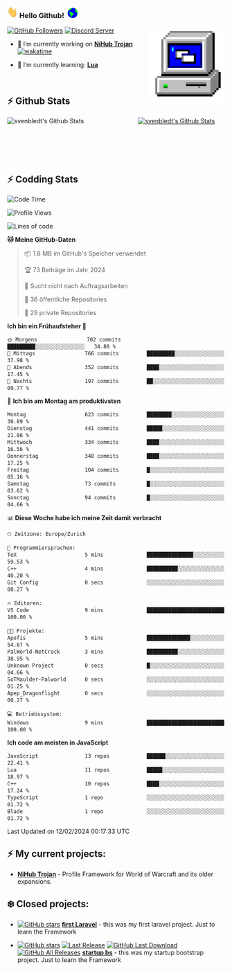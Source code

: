 ### <img src="https://github.com/svenbledt/svenbledt/blob/main/Assets/Hi.gif" height="28" width="24"> **Hello Github!** &nbsp;<img src="https://github.com/svenbledt/svenbledt/blob/main/Assets/Earth.gif" height="24" width="24">
[![GitHub Followers](https://img.shields.io/github/followers/svenbledt?label=Follow&style=flat-squaree&logo=github&labelColor=black&color=black&cacheSeconds=5)](https://github.com/svenbledt)
[![Discord Server](https://img.shields.io/discord/443405445831327754?style=flat-squeree&logo=discord&logoColor=white&label=Trojan%20Rotations%20Server&labelColor=black&color=gray&cacheSeconds=3650)](https://discord.gg/c6GZKjVhxw)
<img align="right" alt="PC GIF" src="https://github.com/svenbledt/svenbledt/blob/main/Assets/PC.gif" width="175" />

<p>

 - 🔭 I’m currently working on **[NiHub Trojan](https://github.com/svenbledt/NiHub_Trojan)** [![wakatime](https://wakatime.com/badge/user/eb1cebc0-6a00-4f39-ab37-6770a4331515/project/0a5573a9-fa5d-4b9d-81af-c0e7e4aeb9b8.svg)](https://wakatime.com/badge/user/eb1cebc0-6a00-4f39-ab37-6770a4331515/project/0a5573a9-fa5d-4b9d-81af-c0e7e4aeb9b8)

 - 🌱 I’m currently learning: **[Lua](https://www.lua.org/)**
 
</p>

<br>

## :zap: Github Stats

<a href="https://github.com/svenbledt">
  <img align="left" src="https://github-readme-stats.vercel.app/api?username=svenbledt&show_icons=true&title_color=c9d1d9&icon_color=58a6da&text_color=c9d1d9&bg_color=0d1117&hide=issues" alt="svenbledt's Github Stats" width="60%">
 </a>
 <a href="https://github.com/svenbledt">
 <img src="https://github-readme-stats.vercel.app/api/top-langs/?username=svenbledt&show_icons=true&title_color=c9d1d9&icon_color=58a6da&text_color=c9d1d9&bg_color=0d1117" alt="svenbledt's Github Stats" width="35%">
 </a>

<br> <br> <br> <br> 
## :zap: Codding Stats

<!--START_SECTION:waka-->
![Code Time](http://img.shields.io/badge/Code%20Time-287%20hrs%2041%20mins-blue)

![Profile Views](http://img.shields.io/badge/Profilansichten-5-blue)

![Lines of code](https://img.shields.io/badge/Seit%20Hallo%20Welt%20habe%20ich%20geschrieben-20.5%20million%20Codezeilen-blue)

**🐱 Meine GitHub-Daten** 

> 📦 1.8 MB im GitHub's Speicher verwendet 
 > 
> 🏆 73 Beiträge im Jahr 2024
 > 
> 🚫 Sucht nicht nach Auftragsarbeiten
 > 
> 📜 36 öffentliche Repositories 
 > 
> 🔑 29 private Repositories 
 > 
**Ich bin ein Frühaufsteher 🐤** 

```text
🌞 Morgens                702 commits         █████████░░░░░░░░░░░░░░░░   34.80 % 
🌆 Mittags                766 commits         █████████░░░░░░░░░░░░░░░░   37.98 % 
🌃 Abends                 352 commits         ████░░░░░░░░░░░░░░░░░░░░░   17.45 % 
🌙 Nachts                 197 commits         ██░░░░░░░░░░░░░░░░░░░░░░░   09.77 % 
```
📅 **Ich bin am Montag am produktivsten** 

```text
Montag                   623 commits         ████████░░░░░░░░░░░░░░░░░   30.89 % 
Dienstag                 441 commits         █████░░░░░░░░░░░░░░░░░░░░   21.86 % 
Mittwoch                 334 commits         ████░░░░░░░░░░░░░░░░░░░░░   16.56 % 
Donnerstag               348 commits         ████░░░░░░░░░░░░░░░░░░░░░   17.25 % 
Freitag                  104 commits         █░░░░░░░░░░░░░░░░░░░░░░░░   05.16 % 
Samstag                  73 commits          █░░░░░░░░░░░░░░░░░░░░░░░░   03.62 % 
Sonntag                  94 commits          █░░░░░░░░░░░░░░░░░░░░░░░░   04.66 % 
```


📊 **Diese Woche habe ich meine Zeit damit verbracht** 

```text
🕑︎ Zeitzone: Europe/Zurich

💬 Programmiersprachen: 
TeX                      5 mins              ███████████████░░░░░░░░░░   59.53 % 
C++                      4 mins              ██████████░░░░░░░░░░░░░░░   40.20 % 
Git Config               0 secs              ░░░░░░░░░░░░░░░░░░░░░░░░░   00.27 % 

🔥 Editoren: 
VS Code                  9 mins              █████████████████████████   100.00 % 

🐱‍💻 Projekte: 
Apofis                   5 mins              ██████████████░░░░░░░░░░░   54.87 % 
PalWorld-NetCrack        3 mins              ██████████░░░░░░░░░░░░░░░   38.95 % 
Unknown Project          0 secs              █░░░░░░░░░░░░░░░░░░░░░░░░   04.66 % 
SoTMaulder-Palworld      0 secs              ░░░░░░░░░░░░░░░░░░░░░░░░░   01.25 % 
Apep_Dragonflight        0 secs              ░░░░░░░░░░░░░░░░░░░░░░░░░   00.27 % 

💻 Betriebssystem: 
Windows                  9 mins              █████████████████████████   100.00 % 
```

**Ich code am meisten in JavaScript** 

```text
JavaScript               13 repos            ██████░░░░░░░░░░░░░░░░░░░   22.41 % 
Lua                      11 repos            █████░░░░░░░░░░░░░░░░░░░░   18.97 % 
C++                      10 repos            ████░░░░░░░░░░░░░░░░░░░░░   17.24 % 
TypeScript               1 repo              ░░░░░░░░░░░░░░░░░░░░░░░░░   01.72 % 
Blade                    1 repo              ░░░░░░░░░░░░░░░░░░░░░░░░░   01.72 % 
```




 Last Updated on 12/02/2024 00:17:33 UTC
<!--END_SECTION:waka-->


## :zap: My current projects:

 - [**NiHub Trojan**](https://github.com/svenbledt/NiHub_Trojan)  - Profile Framework for World of Warcraft and its older expansions.


## :snowflake: Closed projects:
  
- [![GitHub stars](https://img.shields.io/github/stars/svenbledt/first-laravel?style=flat-square)](https://github.com/svenbledt/first-laravel)
 [**first Laravel**](https://github.com/svenbledt/first-laravel)  - this was my first laravel project. Just to learn the Framework

- [![GitHub stars](https://img.shields.io/github/stars/svenbledt/startup-bs?style=flat-square)](https://github.com/svenbledt/startup-bs)
[![Last Release](https://img.shields.io/github/v/release/svenbledt/startup-bs?style=flat-square)](https://github.com/svenbledt/startup-bs)
[![GitHub Last Download](https://img.shields.io/github/downloads/svenbledt/startup-bs/v1.1.0/total?style=flat-square)](https://github.com/svenbledt/startup-bs/releases/tag/v1.1.0)
[![GitHub All Releases](https://img.shields.io/github/downloads/svenbledt/startup-bs/total?style=flat-square)](https://github.com/svenbledt/startup-bs/releases)
 [**startup bs**](https://github.com/svenbledt/startup-bs)  - this was my startup bootstrap project. Just to learn the Framework
